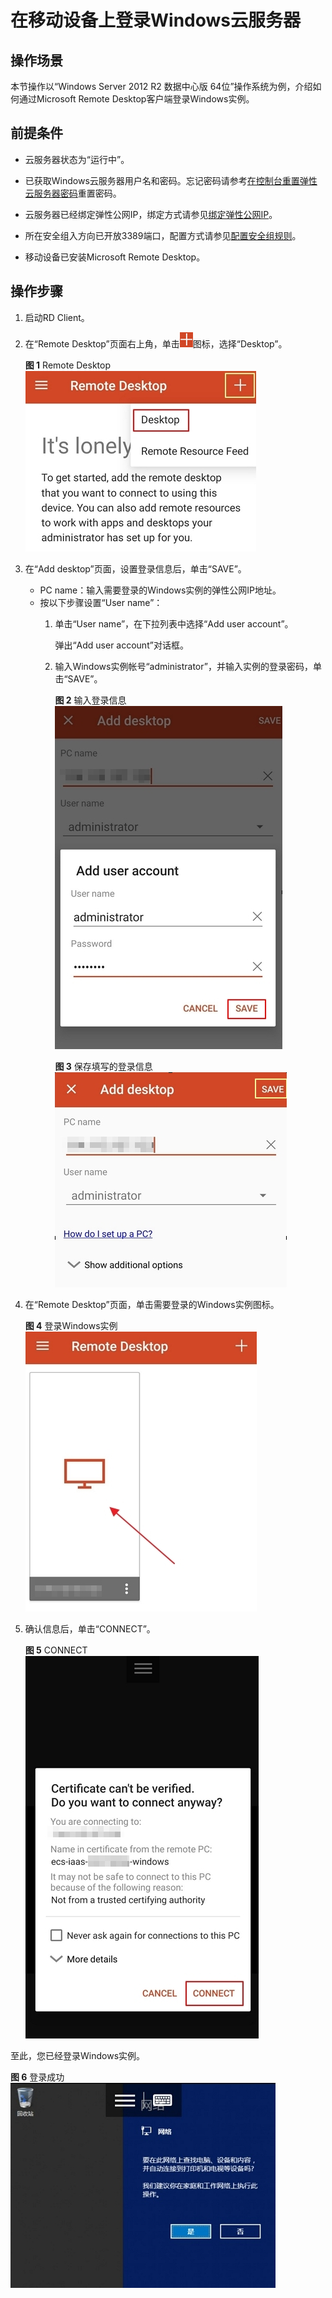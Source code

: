 # 在移动设备上登录Windows云服务器<a name="ZH-CN_TOPIC_0187052036"></a>

## 操作场景<a name="zh-cn_topic_0186715294_section119855715410"></a>

本节操作以“Windows Server 2012 R2 数据中心版 64位”操作系统为例，介绍如何通过Microsoft Remote Desktop客户端登录Windows实例。

## 前提条件<a name="zh-cn_topic_0186715294_section30111449112059"></a>

-   云服务器状态为“运行中”。
-   已获取Windows云服务器用户名和密码。忘记密码请参考[在控制台重置弹性云服务器密码](在控制台重置弹性云服务器密码.md)重置密码。
-   云服务器已经绑定弹性公网IP，绑定方式请参见[绑定弹性公网IP](绑定弹性公网IP.md)。

-   所在安全组入方向已开放3389端口，配置方式请参见[配置安全组规则](配置安全组规则.md)。
-   移动设备已安装Microsoft Remote Desktop。

## 操作步骤<a name="zh-cn_topic_0186715294_section116615151465"></a>

1.  启动RD Client。
2.  在“Remote Desktop”页面右上角，单击![](figures/加号.png)图标，选择“Desktop”。

    **图 1**  Remote Desktop<a name="fig276023113838"></a>  
    ![](figures/Remote-Desktop.png "Remote-Desktop")

3.  在“Add desktop”页面，设置登录信息后，单击“SAVE”。
    -   PC name：输入需要登录的Windows实例的弹性公网IP地址。
    -   按以下步骤设置“User name”：
        1.  单击“User name”，在下拉列表中选择“Add user account”。

            弹出“Add user account”对话框。

        2.  输入Windows实例帐号“administrator”，并输入实例的登录密码，单击“SAVE”。

            **图 2**  输入登录信息<a name="fig332991311254"></a>  
            ![](figures/输入登录信息.png "输入登录信息")

            **图 3**  保存填写的登录信息<a name="fig6992121711259"></a>  
            ![](figures/保存填写的登录信息.png "保存填写的登录信息")



4.  在“Remote Desktop”页面，单击需要登录的Windows实例图标。

    **图 4**  登录Windows实例<a name="fig43761521182519"></a>  
    ![](figures/登录Windows实例.png "登录Windows实例")

5.  确认信息后，单击“CONNECT”。

    **图 5**  CONNECT<a name="fig45941424172514"></a>  
    ![](figures/CONNECT.png "CONNECT")


至此，您已经登录Windows实例。

**图 6**  登录成功<a name="fig2049392717253"></a>  
![](figures/登录成功.png "登录成功")

